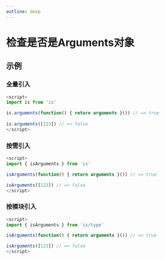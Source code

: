```yaml
---
outline: deep
---
```


# 检查是否是Arguments对象

## 示例
### 全量引入
```javascript
<script>
import is from 'is'

is.arguments(function() { return arguments }()) // => true 
    
is.arguments([123]) // => false
</script>
````
### 按需引入
```javascript
<script>
import { isArguments } from 'is'

isArguments(function() { return arguments }()) // => true

isArguments([123]) // => false
</script>
````
### 按模块引入
```javascript
<script>
import { isArguments } from 'is/type'

isArguments(function() { return arguments }()) // => true

isArguments([123]) // => false
</script>
````
